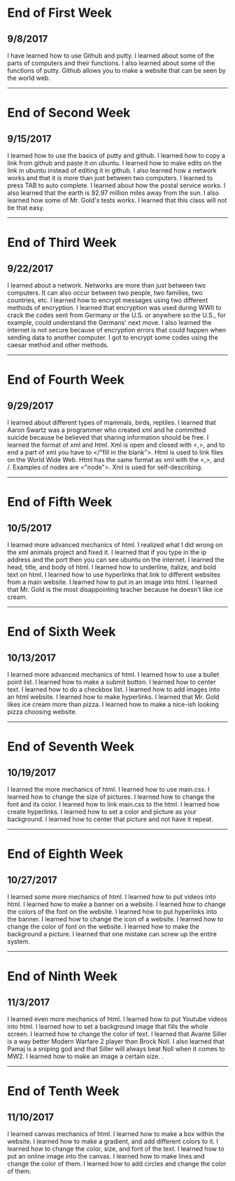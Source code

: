 # End of First Week
## 9/8/2017
I have learned how to use Github and putty. I learned about some of the parts of computers and their functions. I also learned about some of the functions of putty. Github allows you to make a website that can be seen by the world web.

---

# End of Second Week
## 9/15/2017
I learned how to use the basics of putty and github. I learned how to copy a link from github and paste it on ubuntu. I learned how to make edits on the link in ubuntu instead of editing it in github. I also learned how a network works and that it is more than just between two computers. I learned to press TAB to auto complete. I learned about how the postal service works. I also learned that the earth is 92.97 million miles away from the sun. I also learned how some of Mr. Gold's tests works. I learned that this class will not be that easy.

---

# End of Third Week
## 9/22/2017
I learned about a network. Networks are more than just between two computers. It can also occur between two people, two families, two countries, etc. I learned how to encrypt messages using two different methods of encryption. I learned that encryption was used during WWII to crack the codes sent from Germany or the U.S. or anywhere so the U.S., for example, could understand the Germans' next move. I also learned the internet is not secure because of encryption errors that could happen when sending data to another computer. I got to encrypt some codes using the caesar method and other methods.  

---

# End of Fourth Week
## 9/29/2017
I learned about different types of mammals, birds, reptiles. I learned that Aaron Swartz was a programmer who created xml and he committed suicide because he believed that sharing information should be free. I learned the format of xml and html. Xml is open and closed with <,>, and to end a part of xml you have to </"fill in the blank">. Html is used to link files on the World Wide Web. Html has the same format as xml with the <,>, and /. Examples of nodes are <"node">. Xml is used for self-describing.

---

# End of Fifth Week
## 10/5/2017
I learned more advanced mechanics of html. I realized what I did wrong on the xml animals project and fixed it. I learned that if you type in the ip address and the port then you can see ubuntu on the internet. I learned the head, title, and body of html. I learned how to underline, italize, and bold text on html. I learned how to use hyperlinks that link to different websites from a main website. I learned how to put in an image into html. I learned that Mr. Gold is the most disappointing teacher because he doesn't like ice cream. 

---

# End of Sixth Week
## 10/13/2017
I learned more advanced mechanics of html. I learned how to use a bullet point list. I learned how to make a submit button. I learned how to center text. I learned how to do a checkbox list. I learned how to add images into an html website. I learned how to make hyperlinks. I learned that Mr. Gold likes ice cream more than pizza. I learned how to make a nice-ish looking pizza choosing website.

---

# End of Seventh Week
## 10/19/2017
I learned the more mechanics of html. I learned how to use main.css. I learned how to change the size of pictures. I learned how to change the font and its color. I learned how to link main.css to the html. I learned how create hyperlinks. I learned how to set a color and picture as your background. I learned how to center that picture and not have it repeat.

---

# End of Eighth Week
## 10/27/2017
I learned some more mechanics of html. I learned how to put videos into html. I learned how to make a banner on a website. I learned how to change the colors of the font on the website. I learned how to put hyperlinks into the banner. I learned how to change the icon of a website. I learned how to change the color of font on the website. I learned how to make the background a picture. I learned that one mistake can screw up the entire system.

---

# End of Ninth Week
## 11/3/2017
I learned even more mechanics of html. I learned how to put Youtube videos into html. I learned how to set a background image that fills the whole screen. I learned how to change the color of text. I learned that Avante Siller is a way better Modern Warfare 2 player than Brock Noll. I also learned that Pamaj is a sniping god and that Siller will always beat Noll when it comes to MW2. I learned how to make an image a certain size. .

---

# End of Tenth Week
## 11/10/2017
I learned canvas mechanics of html. I learned how to make a box within the website. I learned how to make a gradient, and add different colors to it. I learned how to change the color, size, and font of the text. I learned how to put an online image into the canvas. I learned how to make lines and change the color of them. I learned how to add circles and change the color of them.

